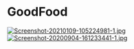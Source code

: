 # GoodFood
[![Screenshot-20210109-105224981-1.jpg](https://i.postimg.cc/Sx9h930S/Screenshot-20210109-105224981-1.jpg)](https://postimg.cc/HrTRDSsR)
[![Screenshot-20200904-161233441-1.jpg](https://i.postimg.cc/mZ0RrBqX/Screenshot-20200904-161233441-1.jpg)](https://postimg.cc/BtcRY9JH)
